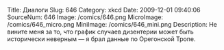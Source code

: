 Title: Диалоги 
Slug: 646 
Category: xkcd 
Date: 2009-12-01 09:40:06 
SourceNum: 646 
Image: /comics/646.png 
MicroImage: /comics/646_micro.png 
MiniImage: /comics/646_mini.png 
Description: Не вините меня за то, что график случаев дизентерии может быть исторически неверным — я брал данные по Орегонской Тропе. 

